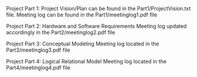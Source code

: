 Project Part 1: Project Vision/Plan can be found in the Part1/ProjectVision.txt file.
Meeting log can be found in the Part1/meetinglog1.pdf file

Project Part 2: Hardware and Software Requirements
Meeting log updated accordingly in the Part2/meetinglog2.pdf file

Project Part 3: Conceptual Modeling
Meeting log located in the Part3/meetinglog3.pdf file

Project Part 4: Logical Relational Model
Meeting log located in the Part4/meetinglog4.pdf file
